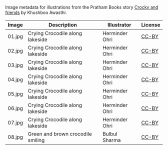Image metadata for illustrations from the Pratham Books story [Crocky and friends](https://storyweaver.org.in/stories/4821-crocky-and-friends) by Khushboo Awasthi.

Image | Description | Illustrator | License
----- | ----------- | ----------- | -------
01.jpg | Crying Crocodile along lakeside | Herminder Ohri | [CC-BY](https://creativecommons.org/licenses/by/4.0/)
02.jpg | Crying Crocodile along lakeside | Herminder Ohri | [CC-BY](https://creativecommons.org/licenses/by/4.0/)
03.jpg | Crying Crocodile along lakeside | Herminder Ohri | [CC-BY](https://creativecommons.org/licenses/by/4.0/)
04.jpg | Crying Crocodile along lakeside | Herminder Ohri | [CC-BY](https://creativecommons.org/licenses/by/4.0/)
05.jpg | Crying Crocodile along lakeside | Herminder Ohri | [CC-BY](https://creativecommons.org/licenses/by/4.0/)
06.jpg | Crying Crocodile along lakeside | Herminder Ohri | [CC-BY](https://creativecommons.org/licenses/by/4.0/)
07.jpg | Crying Crocodile along lakeside | Herminder Ohri | [CC-BY](https://creativecommons.org/licenses/by/4.0/)
08.jpg | Green and brown crocodile smiling | Bulbul Sharma | [CC-BY](https://creativecommons.org/licenses/by/4.0/)
